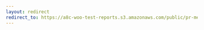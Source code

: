 ```yaml
---
layout: redirect
redirect_to: https://a8c-woo-test-reports.s3.amazonaws.com/public/pr-merge/38507/api/index.html
---
```

